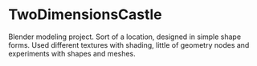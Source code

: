# TwoDimensionsCastle
Blender modeling project. Sort of a location, designed in simple shape forms. Used different textures with shading, little of geometry nodes and experiments with shapes and meshes.

